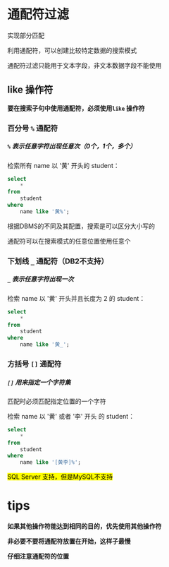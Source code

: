 # 通配符过滤

实现部分匹配

利用通配符，可以创建比较特定数据的搜索模式

通配符过滤只能用于文本字段，非文本数据字段不能使用

## like 操作符

**要在搜索子句中使用通配符，必须使用`like` 操作符**

### 百分号 `%` 通配符

 ##### `%` 表示任意字符出现任意次（0个，1个，多个）

 检索所有 name 以 '黄' 开头的 student：

 ```sql
 select
     *
 from
     student
 where
     name like '黄%';
 ```

 根据DBMS的不同及其配置，搜索是可以区分大小写的

 通配符可以在搜索模式的任意位置使用任意个

### 下划线 `_` 通配符（DB2不支持）

 ##### `_` 表示任意字符出现一次

 检索 name 以 '黄' 开头并且长度为 2 的 student：

 ```sql
 select
     *
 from
     student
 where
     name like '黄_';
 ```

### 方括号 `[]` 通配符

 ##### `[]` 用来指定一个字符集

 匹配时必须匹配指定位置的一个字符

 检索 name 以 '黄' 或者 '李' 开头 的 student：

 ```sql
 select
     *
 from 
     student
 where
     name like '[黄李]%';
 ```

 <mark>SQL Server 支持，但是MySQL不支持</mark>

# tips

**如果其他操作符能达到相同的目的，优先使用其他操作符**

**非必要不要将通配符放置在开始，这样子最慢**

**仔细注意通配符的位置**